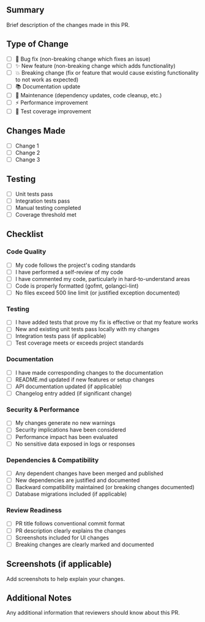 ## Summary

Brief description of the changes made in this PR.

## Type of Change

- [ ] 🐛 Bug fix (non-breaking change which fixes an issue)
- [ ] ✨ New feature (non-breaking change which adds functionality)
- [ ] 💥 Breaking change (fix or feature that would cause existing functionality to not work as expected)
- [ ] 📚 Documentation update
- [ ] 🔧 Maintenance (dependency updates, code cleanup, etc.)
- [ ] ⚡ Performance improvement
- [ ] 🧪 Test coverage improvement

## Changes Made

- [ ] Change 1
- [ ] Change 2
- [ ] Change 3

## Testing

- [ ] Unit tests pass
- [ ] Integration tests pass
- [ ] Manual testing completed
- [ ] Coverage threshold met

## Checklist

### Code Quality
- [ ] My code follows the project's coding standards
- [ ] I have performed a self-review of my code
- [ ] I have commented my code, particularly in hard-to-understand areas
- [ ] Code is properly formatted (gofmt, golangci-lint)
- [ ] No files exceed 500 line limit (or justified exception documented)

### Testing
- [ ] I have added tests that prove my fix is effective or that my feature works
- [ ] New and existing unit tests pass locally with my changes
- [ ] Integration tests pass (if applicable)
- [ ] Test coverage meets or exceeds project standards

### Documentation
- [ ] I have made corresponding changes to the documentation
- [ ] README.md updated if new features or setup changes
- [ ] API documentation updated (if applicable)
- [ ] Changelog entry added (if significant change)

### Security & Performance
- [ ] My changes generate no new warnings
- [ ] Security implications have been considered
- [ ] Performance impact has been evaluated
- [ ] No sensitive data exposed in logs or responses

### Dependencies & Compatibility
- [ ] Any dependent changes have been merged and published
- [ ] New dependencies are justified and documented
- [ ] Backward compatibility maintained (or breaking changes documented)
- [ ] Database migrations included (if applicable)

### Review Readiness
- [ ] PR title follows conventional commit format
- [ ] PR description clearly explains the changes
- [ ] Screenshots included for UI changes
- [ ] Breaking changes are clearly marked and documented

## Screenshots (if applicable)

Add screenshots to help explain your changes.

## Additional Notes

Any additional information that reviewers should know about this PR.